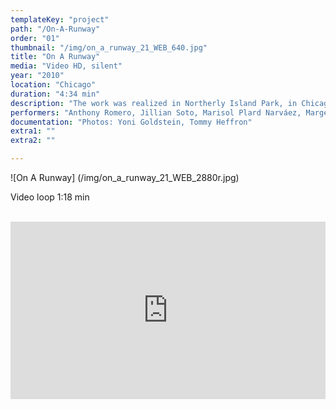 ```yaml
---
templateKey: "project"
path: "/On-A-Runway"
order: "01"
thumbnail: "/img/on_a_runway_21_WEB_640.jpg"
title: "On A Runway"
media: "Video HD, silent"
year: "2010"
location: "Chicago"
duration: "4:34 min"
description: "The work was realized in Northerly Island Park, in Chicago. In this location just a few years prior were the grounds of Meigs Field, an airport which was dismantled by the authorities in a single night. I invited twelve people who didn’t know each other, to take a walk together, in the same direction, each holding a piece of mirror. A camera recorded the group walking. As the rays of the sun were reflected by the mirrors, the movement and rhythm of each person were accentuated. The reflected light referred to some kind of code from a group whose faces were only vaguely discernible."
performers: "Anthony Romero, Jillian Soto, Marisol Plard Narváez, Margeaux Temeltas, Kush Thompson, Jordan Scrivner, Justin Kreindler, Nancy Jill Tien, Georgia Wall, Chris Cuellar, Blake Heo, Katie Bateman, William Amaya Torres, Guillermo Gudiño"
documentation: "Photos: Yoni Goldstein, Tommy Heffron"
extra1: ""
extra2: ""

---
```


![On A Runway] (/img/on_a_runway_21_WEB_2880r.jpg)

<div class="extras-container">
<p>Video loop 1:18 min</p>
<br>
<div class="extra">
<div style="padding:56.25% 0 0 0;position:relative;"><iframe src="https://player.vimeo.com/video/15993674?title=0&byline=0&portrait=0" style="position:absolute;top:0;left:0;width:100%;height:100%;" frameborder="0" webkitallowfullscreen mozallowfullscreen allowfullscreen></iframe></div><script src="https://player.vimeo.com/api/player.js"></script>
</div>
</div>

